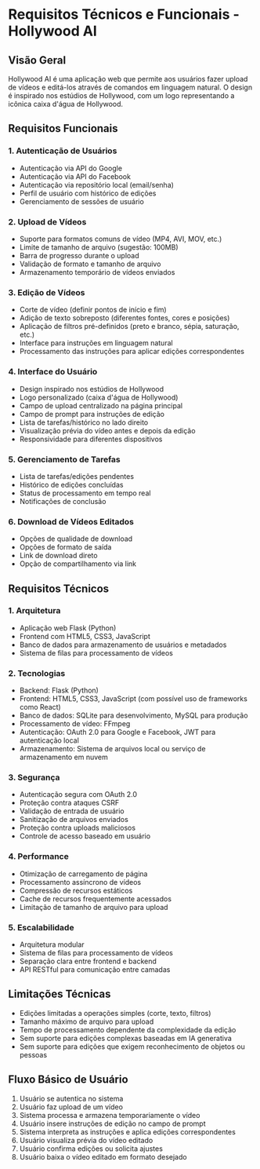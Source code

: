 # Requisitos Técnicos e Funcionais - Hollywood AI

## Visão Geral
Hollywood AI é uma aplicação web que permite aos usuários fazer upload de vídeos e editá-los através de comandos em linguagem natural. O design é inspirado nos estúdios de Hollywood, com um logo representando a icônica caixa d'água de Hollywood.

## Requisitos Funcionais

### 1. Autenticação de Usuários
- Autenticação via API do Google
- Autenticação via API do Facebook
- Autenticação via repositório local (email/senha)
- Perfil de usuário com histórico de edições
- Gerenciamento de sessões de usuário

### 2. Upload de Vídeos
- Suporte para formatos comuns de vídeo (MP4, AVI, MOV, etc.)
- Limite de tamanho de arquivo (sugestão: 100MB)
- Barra de progresso durante o upload
- Validação de formato e tamanho de arquivo
- Armazenamento temporário de vídeos enviados

### 3. Edição de Vídeos
- Corte de vídeo (definir pontos de início e fim)
- Adição de texto sobreposto (diferentes fontes, cores e posições)
- Aplicação de filtros pré-definidos (preto e branco, sépia, saturação, etc.)
- Interface para instruções em linguagem natural
- Processamento das instruções para aplicar edições correspondentes

### 4. Interface do Usuário
- Design inspirado nos estúdios de Hollywood
- Logo personalizado (caixa d'água de Hollywood)
- Campo de upload centralizado na página principal
- Campo de prompt para instruções de edição
- Lista de tarefas/histórico no lado direito
- Visualização prévia do vídeo antes e depois da edição
- Responsividade para diferentes dispositivos

### 5. Gerenciamento de Tarefas
- Lista de tarefas/edições pendentes
- Histórico de edições concluídas
- Status de processamento em tempo real
- Notificações de conclusão

### 6. Download de Vídeos Editados
- Opções de qualidade de download
- Opções de formato de saída
- Link de download direto
- Opção de compartilhamento via link

## Requisitos Técnicos

### 1. Arquitetura
- Aplicação web Flask (Python)
- Frontend com HTML5, CSS3, JavaScript
- Banco de dados para armazenamento de usuários e metadados
- Sistema de filas para processamento de vídeos

### 2. Tecnologias
- Backend: Flask (Python)
- Frontend: HTML5, CSS3, JavaScript (com possível uso de frameworks como React)
- Banco de dados: SQLite para desenvolvimento, MySQL para produção
- Processamento de vídeo: FFmpeg
- Autenticação: OAuth 2.0 para Google e Facebook, JWT para autenticação local
- Armazenamento: Sistema de arquivos local ou serviço de armazenamento em nuvem

### 3. Segurança
- Autenticação segura com OAuth 2.0
- Proteção contra ataques CSRF
- Validação de entrada de usuário
- Sanitização de arquivos enviados
- Proteção contra uploads maliciosos
- Controle de acesso baseado em usuário

### 4. Performance
- Otimização de carregamento de página
- Processamento assíncrono de vídeos
- Compressão de recursos estáticos
- Cache de recursos frequentemente acessados
- Limitação de tamanho de arquivo para upload

### 5. Escalabilidade
- Arquitetura modular
- Sistema de filas para processamento de vídeos
- Separação clara entre frontend e backend
- API RESTful para comunicação entre camadas

## Limitações Técnicas
- Edições limitadas a operações simples (corte, texto, filtros)
- Tamanho máximo de arquivo para upload
- Tempo de processamento dependente da complexidade da edição
- Sem suporte para edições complexas baseadas em IA generativa
- Sem suporte para edições que exigem reconhecimento de objetos ou pessoas

## Fluxo Básico de Usuário
1. Usuário se autentica no sistema
2. Usuário faz upload de um vídeo
3. Sistema processa e armazena temporariamente o vídeo
4. Usuário insere instruções de edição no campo de prompt
5. Sistema interpreta as instruções e aplica edições correspondentes
6. Usuário visualiza prévia do vídeo editado
7. Usuário confirma edições ou solicita ajustes
8. Usuário baixa o vídeo editado em formato desejado
